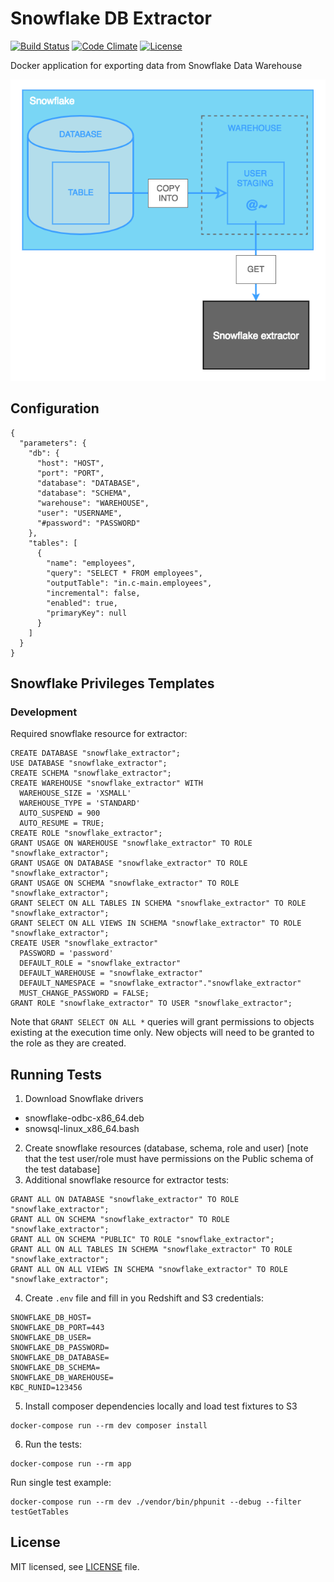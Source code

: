 # Snowflake DB Extractor
[![Build Status](https://travis-ci.com/keboola/db-extractor-snowflake.svg?branch=master)](https://travis-ci.com/keboola/db-extractor-snowflake) 
[![Code Climate](https://codeclimate.com/github/keboola/db-extractor-snowflake/badges/gpa.svg)](https://codeclimate.com/github/keboola/db-extractor-snowflake)
[![License](https://img.shields.io/badge/license-MIT-blue.svg)](https://github.com/keboola/db-extractor-snowflake/blob/master/LICENSE.md)

Docker application for exporting data from Snowflake Data Warehouse 

![extraction flow](https://github.com/keboola/db-extractor-snowflake/blob/master/docs/snowflake-ex-flow.png)


## Configuration

    {
      "parameters": {
        "db": {
          "host": "HOST",
          "port": "PORT",
          "database": "DATABASE",
          "database": "SCHEMA",
          "warehouse": "WAREHOUSE",
          "user": "USERNAME",
          "#password": "PASSWORD"
        },
        "tables": [
          {
            "name": "employees",
            "query": "SELECT * FROM employees",
            "outputTable": "in.c-main.employees",
            "incremental": false,
            "enabled": true,
            "primaryKey": null
          }
        ]
      }
    }

## Snowflake Privileges Templates

### Development

Required snowflake resource for extractor:

```
CREATE DATABASE "snowflake_extractor";
USE DATABASE "snowflake_extractor";
CREATE SCHEMA "snowflake_extractor";
CREATE WAREHOUSE "snowflake_extractor" WITH 
  WAREHOUSE_SIZE = 'XSMALL' 
  WAREHOUSE_TYPE = 'STANDARD' 
  AUTO_SUSPEND = 900 
  AUTO_RESUME = TRUE;
CREATE ROLE "snowflake_extractor";
GRANT USAGE ON WAREHOUSE "snowflake_extractor" TO ROLE "snowflake_extractor";
GRANT USAGE ON DATABASE "snowflake_extractor" TO ROLE "snowflake_extractor";
GRANT USAGE ON SCHEMA "snowflake_extractor" TO ROLE "snowflake_extractor";
GRANT SELECT ON ALL TABLES IN SCHEMA "snowflake_extractor" TO ROLE "snowflake_extractor";
GRANT SELECT ON ALL VIEWS IN SCHEMA "snowflake_extractor" TO ROLE "snowflake_extractor";
CREATE USER "snowflake_extractor" 
  PASSWORD = 'password' 
  DEFAULT_ROLE = "snowflake_extractor" 
  DEFAULT_WAREHOUSE = "snowflake_extractor" 
  DEFAULT_NAMESPACE = "snowflake_extractor"."snowflake_extractor" 
  MUST_CHANGE_PASSWORD = FALSE;
GRANT ROLE "snowflake_extractor" TO USER "snowflake_extractor";
```

Note that `GRANT SELECT ON ALL *` queries will grant permissions to objects existing at the execution time only. New objects will need to be granted to the role as they are created.  

## Running Tests

1. Download Snowflake drivers
 - snowflake-odbc-x86_64.deb
 - snowsql-linux_x86_64.bash
2. Create snowflake resources (database, schema, role and user) [note that the test user/role must have permissions on the Public schema of the test database]
3. Additional snowflake resource for extractor tests:
```
GRANT ALL ON DATABASE "snowflake_extractor" TO ROLE "snowflake_extractor";
GRANT ALL ON SCHEMA "snowflake_extractor" TO ROLE "snowflake_extractor";
GRANT ALL ON SCHEMA "PUBLIC" TO ROLE "snowflake_extractor";
GRANT ALL ON ALL TABLES IN SCHEMA "snowflake_extractor" TO ROLE "snowflake_extractor";
GRANT ALL ON ALL VIEWS IN SCHEMA "snowflake_extractor" TO ROLE "snowflake_extractor";
```

4. Create `.env` file and fill in you Redshift and S3 credentials:
```
SNOWFLAKE_DB_HOST=
SNOWFLAKE_DB_PORT=443
SNOWFLAKE_DB_USER=
SNOWFLAKE_DB_PASSWORD=
SNOWFLAKE_DB_DATABASE=
SNOWFLAKE_DB_SCHEMA=
SNOWFLAKE_DB_WAREHOUSE=
KBC_RUNID=123456
```
5. Install composer dependencies locally and load test fixtures to S3
```$xslt
docker-compose run --rm dev composer install
```
6. Run the tests:

```
docker-compose run --rm app
```

Run single test example:
```
docker-compose run --rm dev ./vendor/bin/phpunit --debug --filter testGetTables
```

## License

MIT licensed, see [LICENSE](./LICENSE) file.
